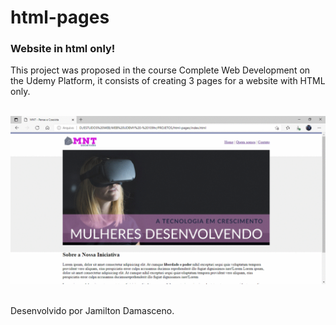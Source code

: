 # html-pages
### Website in html only!

This project was proposed in the course Complete Web Development on the Udemy Platform, it consists of creating 3 pages for a website with HTML only.
<br/> <br/>

<!--gif de apresentação da pagina-->
![Apresentação da pagina](https://github.com/IsadoraVanderlan/html-pages/blob/main/Apresenta%C3%A7%C3%A3o%20da%20pagina.gif)



<br/>
Desenvolvido por Jamilton Damasceno.
